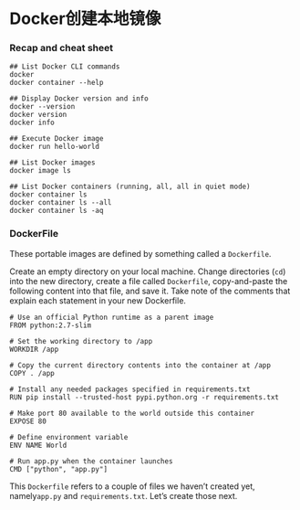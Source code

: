 # Docker创建本地镜像

### Recap and cheat sheet <a id="recap-and-cheat-sheet"></a>

```text
## List Docker CLI commands
docker
docker container --help

## Display Docker version and info
docker --version
docker version
docker info

## Execute Docker image
docker run hello-world

## List Docker images
docker image ls

## List Docker containers (running, all, all in quiet mode)
docker container ls
docker container ls --all
docker container ls -aq
```

### DockerFile

These portable images are defined by something called a `Dockerfile`.

Create an empty directory on your local machine. Change directories \(`cd`\) into the new directory, create a file called `Dockerfile`, copy-and-paste the following content into that file, and save it. Take note of the comments that explain each statement in your new Dockerfile.

```text
# Use an official Python runtime as a parent image
FROM python:2.7-slim

# Set the working directory to /app
WORKDIR /app

# Copy the current directory contents into the container at /app
COPY . /app

# Install any needed packages specified in requirements.txt
RUN pip install --trusted-host pypi.python.org -r requirements.txt

# Make port 80 available to the world outside this container
EXPOSE 80

# Define environment variable
ENV NAME World

# Run app.py when the container launches
CMD ["python", "app.py"]
```

This `Dockerfile` refers to a couple of files we haven’t created yet, namely`app.py` and `requirements.txt`. Let’s create those next.

